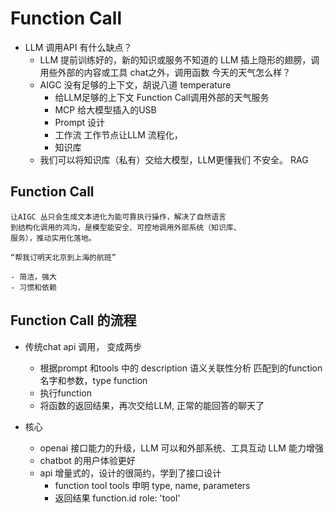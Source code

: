 # Function Call 

- LLM 调用API 有什么缺点？
    - LLM 提前训练好的，新的知识或服务不知道的
        LLM 插上隐形的翅膀，调用些外部的内容或工具
        chat之外，调用函数 
        今天的天气怎么样？
    - AIGC 没有足够的上下文，胡说八道
        temperature 
        - 给LLM足够的上下文 
            Function Call调用外部的天气服务 
        - MCP 
            给大模型插入的USB 
        - Prompt 设计
        - 工作流
            工作节点让LLM 流程化，
        - 知识库
    - 我们可以将知识库（私有）交给大模型，LLM更懂我们
    不安全。 RAG 

## Function Call
    让AIGC 丛只会生成文本进化为能可靠执行操作，解决了自然语言
    到结构化调用的鸿沟，是模型能安全、可控地调用外部系统（知识库、
    服务），推动实用化落地。

    “帮我订明天北京到上海的航班”

    - 简洁，强大
    - 习惯和依赖 


## Function Call 的流程 

- 传统chat api 调用， 变成两步
    - 根据prompt 和tools 中的 description 语义关联性分析
        匹配到的function 名字和参数，type function
    - 执行function 
    - 将函数的返回结果，再次交给LLM, 正常的能回答的聊天了 
   
        
- 核心
    - openai 接口能力的升级，LLM 可以和外部系统、工具互动
        LLM 能力增强
    - chatbot 的用户体验更好 
    - api 增量式的，设计的很简约，学到了接口设计 
        - function tool  tools 申明
            type, name, parameters
        - 返回结果 function.id 
            role: 'tool'